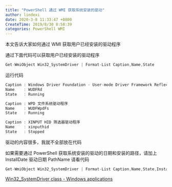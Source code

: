 ```yaml
---
title: "PowerShell 通过 WMI 获取系统安装的驱动"
author: lindexi
date: 2020-3-8 11:33:47 +0800
CreateTime: 2019/8/30 8:58:39
categories: PowerShell WMI
---
```


本文告诉大家如何通过 WMI 获取用户已经安装的驱动程序

<!--more-->


<!-- CreateTime:2019/8/30 8:58:39 -->


<!-- 标签：PowerShell,WMI -->

通过下面代码可以获取用户已经安装的驱动程序

```csharp
Get-WmiObject Win32_SystemDriver | Format-List Caption,Name,State
```

运行代码

```csharp
Caption : Windows Driver Foundation - User-mode Driver Framework Reflector
Name    : WUDFRd
State   : Running

Caption : WPD 文件系统驱动程序
Name    : WUDFWpdFs
State   : Running

Caption : XINPUT HID 筛选器驱动程序
Name    : xinputhid
State   : Stopped
```

驱动的内容很多，我就不全部放在代码

如果需要通过 PowerShell 获取系统安装的驱动的日期和安装的路径，请加上 InstallDate 驱动日期 PathName 请看代码

```csharp
Get-WmiObject Win32_SystemDriver | Format-List Caption,Name,State,InstallDate,PathName
```

[Win32_SystemDriver class - Windows applications](https://docs.microsoft.com/en-us/windows/desktop/cimwin32prov/win32-systemdriver )

